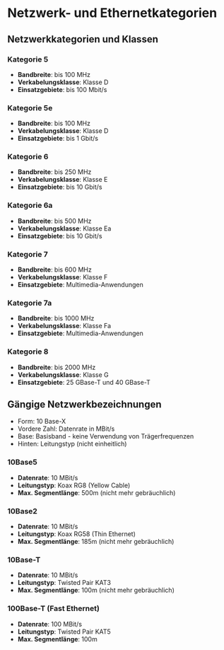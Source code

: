 # Netzwerk- und Ethernetkategorien

## Netzwerkkategorien und Klassen

### Kategorie 5
- **Bandbreite**: bis 100 MHz
- **Verkabelungsklasse**: Klasse D
- **Einsatzgebiete**: bis 100 Mbit/s

### Kategorie 5e
- **Bandbreite**: bis 100 MHz
- **Verkabelungsklasse**: Klasse D
- **Einsatzgebiete**: bis 1 Gbit/s

### Kategorie 6
- **Bandbreite**: bis 250 MHz
- **Verkabelungsklasse**: Klasse E
- **Einsatzgebiete**: bis 10 Gbit/s

### Kategorie 6a
- **Bandbreite**: bis 500 MHz
- **Verkabelungsklasse**: Klasse Ea
- **Einsatzgebiete**: bis 10 Gbit/s

### Kategorie 7 
- **Bandbreite**: bis 600 MHz
- **Verkabelungsklasse**: Klasse F
- **Einsatzgebiete**: Multimedia-Anwendungen

### Kategorie 7a
- **Bandbreite**: bis 1000 MHz
- **Verkabelungsklasse**: Klasse Fa
- **Einsatzgebiete**: Multimedia-Anwendungen

### Kategorie 8
- **Bandbreite**: bis 2000 MHz
- **Verkabelungsklasse**: Klasse G
- **Einsatzgebiete**: 25 GBase-T und 40 GBase-T


## Gängige Netzwerkbezeichnungen

- Form: 10 Base-X
- Vordere Zahl: Datenrate in MBit/s
- Base: Basisband - keine Verwendung von Trägerfrequenzen
- Hinten: Leitungstyp (nicht einheitlich)

### 10Base5
- **Datenrate**: 10 MBit/s
- **Leitungstyp**: Koax RG8 (Yellow Cable)
- **Max. Segmentlänge**: 500m (nicht mehr gebräuchlich)

### 10Base2
- **Datenrate**: 10 MBit/s
- **Leitungstyp**: Koax RG58 (Thin Ethernet)
- **Max. Segmentlänge**: 185m (nicht mehr gebräuchlich)

### 10Base-T
- **Datenrate**: 10 MBit/s
- **Leitungstyp**: Twisted Pair KAT3
- **Max. Segmentlänge**: 100m (nicht mehr gebräuchlich)

### 100Base-T (Fast Ethernet)
- **Datenrate**: 100 MBit/s
- **Leitungstyp**: Twisted Pair KAT5
- **Max. Segmentlänge**: 100m

